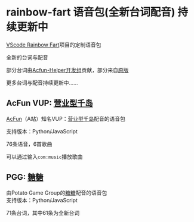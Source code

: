 # rainbow-fart 语音包(全新台词配音) 持续更新中

[VScode Rainbow Fart](https://github.com/SaekiRaku/vscode-rainbow-fart)项目的定制语音包  

全新的台词与配音  

部分台词由[Acfun-Helper开发组](https://github.com/niuchaobo/acfun-helper/graphs/contributors)贡献，部分来自[原版](https://github.com/SaekiRaku/vscode-rainbow-fart/blob/4fd15dc870473f56d238005b36ad4b42521ac73c/src/built-in-voice-packages/built-in-voice-chinese/README.md)  

更多台词与配音持续更新中……  

## AcFun VUP: [营业型千岛](https://www.acfun.cn/u/30352828)

[AcFun](https://www.acfun.cn)（A站）知名VUP：[营业型千岛](https://www.acfun.cn/u/30352828)配音的语音包

支持版本：Python/JavaScript

76条语音，6首歌曲

可以通过输入`com:music`播放歌曲

## PGG: [糖糖](./%E7%B3%96%E7%B3%96)

由Potato Game Group的[糖糖](https://github.com/Sharonring)配音的语音包  
支持版本：Python/JavaScript

71条台词，其中61条为全新台词 
